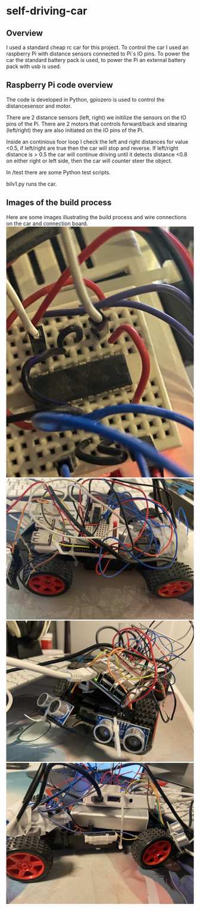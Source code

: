 # self-driving-car

## Overview
I used a standard cheap rc car for this project. To control the car I used an raspberry Pi with distance sensors connected to Pi´s IO pins. To power the car the standard battery pack is used, to power the Pi an external battery pack with usb is used.

## Raspberry Pi code overview
The code is developed in Python, gpiozero is used to control the distancesensor and motor.

There are 2 distance sensors (left, right) we initilize the sensors on the IO pins of the Pi.
There are 2 motors that controls forward/back and stearing (left/right) they are also initiated on the IO pins of the Pi.

Inside an continious foor loop I check the left and right distances for value <0.5, if left/right are true then the car will stop and reverse. If left/right distance is > 0.5 the car will continue driving until it detects distance <0.8 on either right or left side, then the car will counter steer the object.

In /test there are some Python test scripts.

bilv1.py runs the car.

## Images of the build process
Here are some images illustrating the build process and wire connections on the car and connection board.
![Connectionboard](images/connection_board.jpg)
![Car](images/car1.jpg)
![Car](images/car2.jpg)
![Car](images/car3.jpg)


